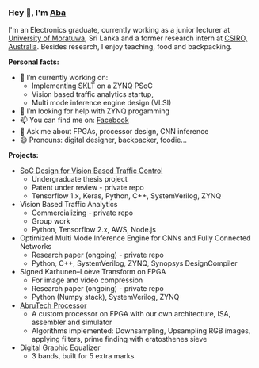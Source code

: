 ### Hey 👋, I'm [Aba](https://www.linkedin.com/in/abarajithan11/)

I'm an Electronics graduate, currently working as a junior lecturer at [University of Moratuwa](https://uom.lk/), Sri Lanka and a former research intern at [CSIRO, Australia](https://www.csiro.au/). Besides research, I enjoy teaching, food and backpacking.

**Personal facts:**

- 🔭 I’m currently working on: 
  - Implementing SKLT on a ZYNQ PSoC
  - Vision based traffic analytics startup, 
  - Multi mode inference engine design (VLSI)
- 🤔 I’m looking for help with ZYNQ progamming
- 📫 You can find me on: [Facebook](https://www.facebook.com/abarajithan11/)
- 💬 Ask me about FPGAs, processor design, CNN inference
- 😄 Pronouns: digital designer, backpacker, foodie...

**Projects:**

- [SoC Design for Vision Based Traffic Control](https://aba-projects.blogspot.com/2019/10/2019-vision-based-traffic-sensing-and.html) 
  - Undergraduate thesis project
  - Patent under review - private repo 
  - Tensorflow 1.x, Keras, Python, C++, SystemVerilog, ZYNQ 
- Vision Based Traffic Analytics
  - Commercializing - private repo
  - Group work
  - Python, Tensorflow 2.x, AWS, Node.js
- Optimized Multi Mode Inference Engine for CNNs and Fully Connected Networks 
  - Research paper (ongoing) - private repo
  - Python, C++, SystemVerilog, ZYNQ, Synopsys DesignCompiler
- Signed Karhunen–Loève Transform on FPGA
  - For image and video compression
  - Research paper (ongoing) - private repo
  - Python (Numpy stack), SystemVerilog, ZYNQ
- [AbruTech Processor](https://aba-projects.blogspot.com/2018/01/2018-custom-processor-design-and.html)
  - A custom processor on FPGA with our own architecture, ISA, assembler and simulator
  - Algorithms implemented: Downsampling, Upsampling RGB images, applying filters, prime finding with eratosthenes sieve
- Digital Graphic Equalizer
  - 3 bands, built for 5 extra marks
  

<!--**abarajithan11/abarajithan11** is a ✨ _special_ ✨ repository because its `README.md` (this file) appears on your GitHub profile.

Here are some ideas to get you started:

- 🔭 I’m currently working on ...
- 🌱 I’m currently learning ...
- 👯 I’m looking to collaborate on ...
- 🤔 I’m looking for help with ...
- 💬 Ask me about ...
- 📫 How to reach me: ...
- 😄 Pronouns: ...
- ⚡ Fun fact: ...
-->
